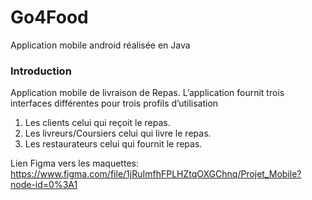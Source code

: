 # Go4Food

Application mobile android réalisée en Java

### Introduction


Application mobile de livraison de Repas. L’application fournit trois interfaces 
différentes pour trois profils d’utilisation 
<ol>
<li> Les clients celui qui reçoit le repas.</li>
<li> Les livreurs/Coursiers celui qui livre le repas.</li>
  <li>Les restaurateurs celui qui fournit le repas.</li>
</ol>

Lien Figma vers les maquettes: https://www.figma.com/file/1jRuImfhFPLHZtqOXGChnq/Projet_Mobile?node-id=0%3A1
